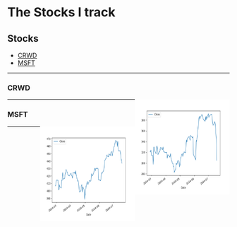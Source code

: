 # The Stocks I track

## Stocks

- [CRWD](#CRWD)
- [MSFT](#MSFT)


----

<h3 id="CRWD">CRWD</h3>

<img align="right" width="215" height="215" src="./images/CRWD.png" />

----
<h3 id="MSFT">MSFT</h3>

<img align="right" width="215" height="215" src="./images/MSFT.png" />

----
